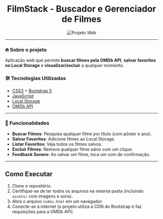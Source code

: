 <h1 align="center">
  FilmStack - Buscador e Gerenciador de Filmes
</h1>

<p align="center">
  <img src="https://img.shields.io/static/v1?label=Tipo&message=Projeto%20Web&color=FFD700&labelColor=0D0D0D" alt="Projeto Web" />
</p>

---

### 🔥 Sobre o projeto

Aplicação web que permite **buscar filmes pela OMDb API**, **salvar favoritos no Local Storage** e **visualizar/excluir** a qualquer momento.


### 🛠 Tecnologias Utilizadas

- [CSS3](https://developer.mozilla.org/pt-BR/docs/Web/CSS) + [Bootstrap 5](https://getbootstrap.com/)  
- [JavaScript](https://developer.mozilla.org/pt-BR/docs/Web/JavaScript)  
- [Local Storage](https://developer.mozilla.org/pt-BR/docs/Web/API/Window/localStorage)  
- [OMDb API](https://www.omdbapi.com/)

---

### 🚀 Funcionalidades

- **Buscar Filmes**: Pesquise qualquer filme por título (com pôster e ano).
- **Salvar Favoritos**: Adicione filmes ao Local Storage.
- **Listar Favoritos**: Veja todos os filmes salvos.
- **Excluir Filmes**: Remova qualquer filme salvo com um clique.
- **Feedback Sonoro**: Ao salvar um filme, toca um som de confirmação.

---

## Como Executar

1. Clone o repositório.
2. Certifique-se de ter todos os arquivos na mesma pasta (incluindo `assets/` com imagens e sons).
3. Abra o arquivo `index.html` em um navegador.
4. Conecte-se à internet (o projeto utiliza a CDN do Bootstrap e faz requisições para a OMDb API).


